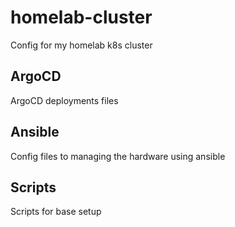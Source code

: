 # homelab-cluster

Config for my homelab k8s cluster

## ArgoCD

ArgoCD deployments files

## Ansible

Config files to managing the hardware using ansible

## Scripts

Scripts for base setup
